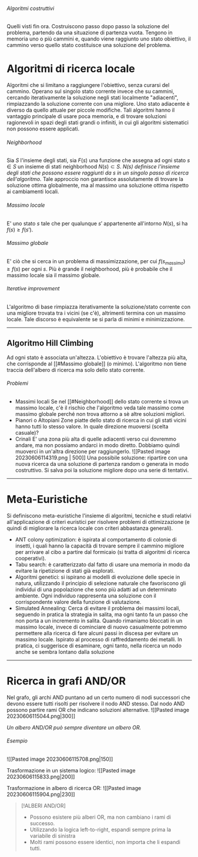 
###### Algoritmi costruttivi
Quelli visti fin ora. Costruiscono passo dopo passo la soluzione del problema, partendo da una situazione di partenza vuota. Tengono in memoria uno o più cammini e, quando viene raggiunto uno stato obiettivo, il cammino verso quello stato costituisce una soluzione del problema.

# Algoritmi di ricerca locale
Algoritmi che si limitano a raggiungere l'obiettivo, senza curarsi del cammino. Operano sul singolo stato corrente invece che su cammini, cercando iterativamente la soluzione negli stati localmente "adiacenti", rimpiazzando la soluzione corrente con una migliore. Uno stato adiacente è diverso da quello attuale per piccole modifiche.
Tali algoritmi hanno il vantaggio principale di usare poca memoria, e di trovare soluzioni ragionevoli in spazi degli stati grandi o infiniti, in cui gli algoritmi sistematici non possono essere applicati.

###### Neighborhood
Sia $S$ l'insieme degli stati, sia $F(s)$ una funzione che assegna ad ogni stato $s ∈ S$ un insieme di stati neighborhood $N(s) ⊂ S$.
*$N(s)$ definisce l'insieme degli stati che possono essere raggiunti da $s$ in un singolo passo di ricerca dell'algoritmo.*
Tale approccio non garantisce assolutamente di trovare la soluzione ottima globalmente, ma al massimo una soluzione ottima rispetto ai cambiamenti locali.

###### Massimo locale
E' uno stato $s$ tale che per qualunque $s'$ appartenente all'intorno $N(s)$, si ha $f(s) ≥ f(s')$.

###### Massimo globale
E' ciò che si cerca in un problema di massimizzazione, per cui $f(s_{massimo}) ≥ f(s)$ per ogni $s$.
Più è grande il neighborhood, più è probabile che il massimo locale sia il massimo globale.

###### Iterative improvement
L'algoritmo di base rimpiazza iterativamente la soluzione/stato corrente con una migliore trovata tra i vicini (se c'è), altrimenti termina con un massimo locale. Tale discorso è equivalente se si parla di minimi e minimizzazione.

---
## Algoritmo Hill Climbing

Ad ogni stato è associata un'altezza. L'obiettivo è trovare l'altezza più alta, che corrisponde al [[#Massimo globale]] (o minimo).
L'algoritmo non tiene traccia dell'albero di ricerca ma solo dello stato corrente.

###### Problemi
- Massimi locali
	  Se nel [[#Neighborhood]] dello stato corrente si trova un massimo locale, c'è il rischio che l'algoritmo veda tale massimo come massimo globale perché non trova attorno a sè altre soluzioni migliori.
- Pianori o Altopiani
	  Zone piatte dello stato di ricerca in cui gli stati vicini hanno tutti lo stesso valore. In quale direzione muoversi (scelta casuale)?
- Crinali
	  E' una zona più alta di quelle adiacenti verso cui dovremmo andare, ma non possiamo andarci in modo diretto. Dobbiamo quindi muoverci in un'altra direzione per raggiungerlo.
![[Pasted image 20230606114319.png | 500]]
Una possibile soluzione: ripartire con una nuova ricerca da una soluzione di partenza random o generata in modo costruttivo. Si salva poi la soluzione migliore dopo una serie di tentativi.

---
# Meta-Euristiche
Si definiscono meta-euristiche l'insieme di algoritmi, tecniche e studi relativi all'applicazione di criteri euristici per risolvere problemi di ottimizzazione (e quindi di migliorare la ricerca locale con criteri abbastanza generali).
- ANT colony optimization: è ispirata al comportamento di colonie di insetti, i quali hanno la capacità di trovare sempre il cammino migliore per arrivare al cibo a partire dal formicaio (si tratta di algoritmi di ricerca cooperativi).
- Tabu search: è caratterizzato dal fatto di usare una memoria in modo da evitare la ripetizione di stati già esplorati.
- Algoritmi genetici: si ispirano ai modelli di evoluzione delle specie in natura, utilizzando il principio di selezione naturale che favoriscono gli individui di una popolazione che sono più adatti ad un determinato ambiente. Ogni individuo rappresenta una soluzione con il corrispondente valore della funzione di valutazione.
- Simulated Annealing: Cerca di evitare il problema dei massimi locali, seguendo in pratica la strategia in salita, ma ogni tanto fa un passo che non porta a un incremento in salita. Quando rimaniamo bloccati in un massimo locale, invece di cominciare di nuovo casualmente potremmo permettere alla ricerca di fare alcuni passi in discesa per evitare un massimo locale. Ispirato al processo di raffreddamento dei metalli. In pratica, ci suggerisce di esaminare, ogni tanto, nella ricerca un nodo anche se sembra lontano dalla soluzione

---
# Ricerca in grafi AND/OR

Nel grafo, gli archi AND puntano ad un certo numero di nodi successori che devono essere tutti risolti per risolvere il nodo AND stesso.
Dal nodo AND possono partire rami OR che indicano soluzioni alternative.
![[Pasted image 20230606115044.png|300]]

*Un albero AND/OR può sempre diventare un albero OR.*

###### Esempio

![[Pasted image 20230606115708.png|150]]

Trasformazione in un sistema logico:
![[Pasted image 20230606115833.png|200]]

Trasformazione in albero di ricerca OR:
![[Pasted image 20230606115904.png|230]]

> [!ALBERI AND/OR]
> - Possono esistere più alberi OR, ma non cambiano i rami di successo.
> - Utilizzando la logica left-to-right, espandi sempre prima la variabile di sinistra
> - Molti rami possono essere identici, non importa che li espandi tutti.